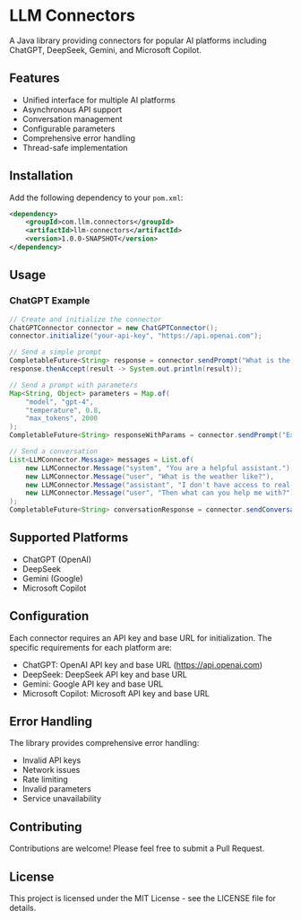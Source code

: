 # LLM Connectors

A Java library providing connectors for popular AI platforms including ChatGPT, DeepSeek, Gemini, and Microsoft Copilot.

## Features

- Unified interface for multiple AI platforms
- Asynchronous API support
- Conversation management
- Configurable parameters
- Comprehensive error handling
- Thread-safe implementation

## Installation

Add the following dependency to your `pom.xml`:

```xml
<dependency>
    <groupId>com.llm.connectors</groupId>
    <artifactId>llm-connectors</artifactId>
    <version>1.0.0-SNAPSHOT</version>
</dependency>
```

## Usage

### ChatGPT Example

```java
// Create and initialize the connector
ChatGPTConnector connector = new ChatGPTConnector();
connector.initialize("your-api-key", "https://api.openai.com");

// Send a simple prompt
CompletableFuture<String> response = connector.sendPrompt("What is the capital of France?");
response.thenAccept(result -> System.out.println(result));

// Send a prompt with parameters
Map<String, Object> parameters = Map.of(
    "model", "gpt-4",
    "temperature", 0.8,
    "max_tokens", 2000
);
CompletableFuture<String> responseWithParams = connector.sendPrompt("Explain quantum computing", parameters);

// Send a conversation
List<LLMConnector.Message> messages = List.of(
    new LLMConnector.Message("system", "You are a helpful assistant."),
    new LLMConnector.Message("user", "What is the weather like?"),
    new LLMConnector.Message("assistant", "I don't have access to real-time weather data."),
    new LLMConnector.Message("user", "Then what can you help me with?")
);
CompletableFuture<String> conversationResponse = connector.sendConversation(messages);
```

## Supported Platforms

- ChatGPT (OpenAI)
- DeepSeek
- Gemini (Google)
- Microsoft Copilot

## Configuration

Each connector requires an API key and base URL for initialization. The specific requirements for each platform are:

- ChatGPT: OpenAI API key and base URL (https://api.openai.com)
- DeepSeek: DeepSeek API key and base URL
- Gemini: Google API key and base URL
- Microsoft Copilot: Microsoft API key and base URL

## Error Handling

The library provides comprehensive error handling:

- Invalid API keys
- Network issues
- Rate limiting
- Invalid parameters
- Service unavailability

## Contributing

Contributions are welcome! Please feel free to submit a Pull Request.

## License

This project is licensed under the MIT License - see the LICENSE file for details.
